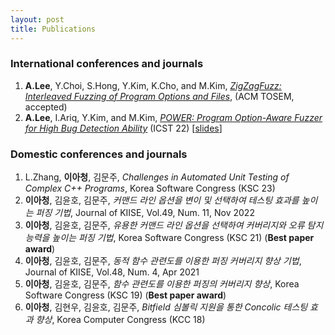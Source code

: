```yaml
---
layout: post
title: Publications
---
```


### International conferences and journals
1. **A.Lee**, Y.Choi, S.Hong, Y.Kim, K.Cho, and M.Kim, [*ZigZagFuzz: Interleaved Fuzzing of Program Options and Files*](https://ahcheongl.github.io/public/pdfs/2024_TOSEM_ZigZagFuzz.pdf "download"), (ACM TOSEM, accepted)
1. **A.Lee**, I.Ariq, Y.Kim, and M.Kim, [*POWER: Program Option-Aware Fuzzer for High Bug Detection Ability*](https://ahcheongl.github.io/public/pdfs/POWER_ICST_22.pdf "download") (ICST 22) [[slides](https://ahcheongl.github.io/public/pdfs/power_ICST_2022_upload.pdf "download")]

### Domestic conferences and journals
1. L.Zhang, **이아청**, 김문주, 
*Challenges in Automated Unit Testing of Complex C++ Programs*, Korea Software Congress (KSC 23)
2. **이아청**, 김윤호, 김문주, *커맨드 라인 옵션을 변이 및 선택하여 테스팅 효과를 높이는 퍼징 기법*, Journal of KIISE, Vol.49, Num. 11, Nov 2022
2. **이아청**, 김윤호, 김문주, *유용한 커맨드 라인 옵션을 선택하여 커버리지와 오류 탐지 능력을 높이는 퍼징 기법*, Korea Software Congress (KSC 21) (**Best paper award**)
2. **이아청**, 김윤호, 김문주, *동적 함수 관련도를 이용한 퍼징 커버리지 향상 기법*, Journal of KIISE, Vol.48, Num. 4, Apr 2021
3. **이아청**, 김윤호, 김문주, *함수 관련도를 이용한 퍼징의 커버리지 향상*, Korea Software Congress (KSC 19) (**Best paper award**)
4. **이아청**, 김현우, 김윤호, 김문주, *Bitfield 심볼릭 지원을 통한 Concolic 테스팅 효과 향상*, Korea Computer Congress (KCC 18)
